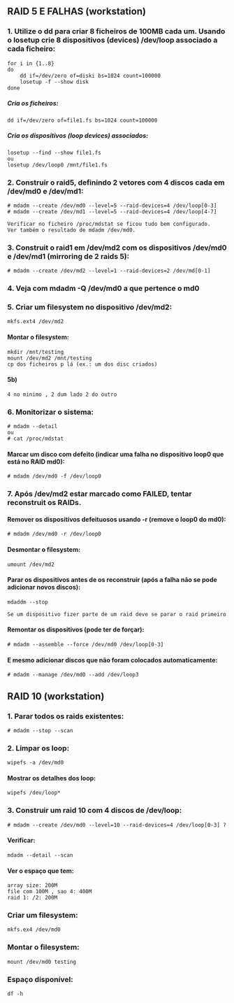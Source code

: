 ## RAID 5 E FALHAS (workstation)

### 1. Utilize o dd para criar 8 ficheiros de 100MB cada um. Usando o losetup crie 8 dispositivos (devices) /dev/loop associado a cada ficheiro:

	for i in {1..8}
	do
		dd if=/dev/zero of=diski bs=1024 count=100000
		losetup -f --show disk
	done

##### Cria os ficheiros:

	dd if=/dev/zero of=file1.fs bs=1024 count=100000
	
##### Cria os dispositivos (loop devices) associados:

	losetup --find --show file1.fs
	ou
	losetup /dev/loop0 /mnt/file1.fs

### 2. Construir o raid5, definindo 2 vetores com 4 discos cada em /dev/md0 e /dev/md1:

	# mdadm --create /dev/md0 --level=5 --raid-devices=4 /dev/loop[0-3]
	# mdadm --create /dev/md1 --level=5 --raid-devices=4 /dev/loop[4-7]
	
	Verificar no ficheiro /proc/mdstat se ficou tudo bem configurado.
	Ver também o resultado de mdadm /dev/md0.

### 3. Construit o raid1 em /dev/md2 com os dispositivos /dev/md0 e /dev/md1 (mirroring de 2 raids 5):

	# mdadm --create /dev/md2 --level=1 --raid-devices=2 /dev/md[0-1]
	
### 4. Veja com mdadm -Q /dev/md0 a que pertence o md0

### 5. Criar um filesystem no dispositivo /dev/md2:

	mkfs.ext4 /dev/md2

#### Montar o filesystem:

	mkdir /mnt/testing
	mount /dev/md2 /mnt/testing
	cp dos ficheiros p lá (ex.: um dos disc criados)

#### 5b)
	
	4 no minimo , 2 dum lado 2 do outro

### 6. Monitorizar o sistema:

	# mdadm --detail
	ou
	# cat /proc/mdstat

#### Marcar um disco com defeito (indicar uma falha no dispositivo loop0 que está no RAID md0):

	# mdadm /dev/md0 -f /dev/loop0

### 7. Após /dev/md2 estar marcado como FAILED, tentar reconstruit os RAIDs.

#### Remover os dispositivos defeituosos usando -r (remove o loop0 do md0):

	# mdadm /dev/md0 -r /dev/loop0

#### Desmontar o filesystem:

	umount /dev/md2

#### Parar os dispositivos antes de os reconstruir (após a falha não se pode adicionar novos discos):

	mdaddm --stop
	
	Se um dispositivo fizer parte de um raid deve se parar o raid primeiro

#### Remontar os dispositivos (pode ter de forçar):

	# mdadm --assemble --force /dev/md0 /dev/loop[0-3]
	
#### E mesmo adicionar discos que não foram colocados automaticamente:

	# mdadm --manage /dev/md0 --add /dev/loop3


## RAID 10 (workstation)

### 1. Parar todos os raids existentes:

	# mdadm --stop --scan 

### 2. Limpar os loop:

	wipefs -a /dev/md0
	
#### Mostrar os detalhes dos loop:

	wipefs /dev/loop*

### 3. Construir um raid 10 com 4 discos de /dev/loop:

	# mdadm --create /dev/md0 --level=10 --raid-devices=4 /dev/loop[0-3] ?

#### Verificar:

	mdadm --detail --scan

#### Ver o espaço que tem:

	array size: 200M
	file com 100M , sao 4: 400M
	raid 1: /2: 200M

### Criar um filesystem:

	mkfs.ex4 /dev/md0

### Montar o filesystem:

	mount /dev/md0 testing

### Espaço disponível:

	df -h
